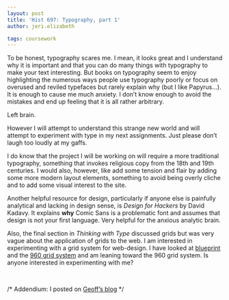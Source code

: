 ```yaml
---
layout: post
title: 'Hist 697: Typography, part 1'
author: jeri.elizabeth

tags: coursework
---
```

To be honest, typography scares me. I mean, it looks great and I understand why it is important and that you can do many things with typography to make your text interesting. But books on typography seem to enjoy highlighting the numerous ways people use typography poorly or focus on overused and reviled typefaces but rarely explain why (but I like Papyrus&#8230;). It is enough to cause me much anxiety. I don&#8217;t know enough to avoid the mistakes and end up feeling that it is all rather arbitrary.

Left brain.

However I will attempt to understand this strange new world and will attempt to experiment with type in my next assignments. Just please don&#8217;t laugh too loudly at my gaffs.

I do know that the project I will be working on will require a more traditional typography, something that invokes religious copy from the 18th and 19th centuries. I would also, however, like add some tension and flair by adding some more modern layout elements, something to avoid being overly cliche and to add some visual interest to the site.

Another helpful resource for design, particularly if anyone else is painfully analytical and lacking in design sense, is *Design for Hackers* by David Kadavy. It explains **why** Comic Sans is a problematic font and assumes that design is not your first language. Very helpful for the anxious analytic brain.

Also, the final section in *Thinking with Type* discussed grids but was very vague about the application of grids to the web. I am interested in experimenting with a grid system for web-design. I have looked at [blueprint][1] and the [960 grid system][2] and am leaning toward the 960 grid system. Is anyone interested in experimenting with me?

&nbsp;

/* Addendium: I posted on [Geoff&#8217;s blog][3] */

 [1]: http://blueprintcss.org/
 [2]: http://960.gs/
 [3]: http://gwcohrs.wordpress.com/2012/02/05/thinkingwithtype/
